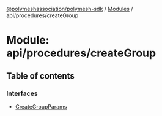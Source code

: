 [@polymeshassociation/polymesh-sdk](../README.md) / [Modules](../modules.md) / api/procedures/createGroup

# Module: api/procedures/createGroup

## Table of contents

### Interfaces

- [CreateGroupParams](../interfaces/api_procedures_createGroup.CreateGroupParams.md)

